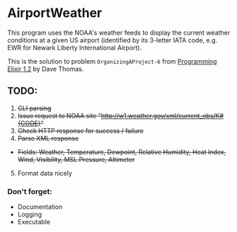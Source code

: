 # AirportWeather

This program uses the NOAA's weather feeds to display the current weather
conditions at a given US airport (identified by its 3-letter IATA code, e.g. EWR
for Newark Liberty International Airport).

This is the solution to problem `OrganizingAProject-6` from [Programming Elixir
1.2](https://pragprog.com/book/elixir12/programming-elixir-1-2) by Dave Thomas.

## TODO:

1. ~~CLI parsing~~
2. ~~Issue request to NOAA site "http://w1.weather.gov/xml/current_obs/K#{CODE}"~~
3. ~~Check HTTP response for success / failure~~
4. ~~Parse XML response~~
  - ~~Fields: Weather, Temperature, Dewpoint, Relative Humidity, Heat Index, Wind, Visibility, MSL Pressure, Altimeter~~
5. Format data nicely

### Don't forget:
* Documentation
* Logging
* Executable

